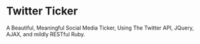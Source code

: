 # Twitter Ticker

A Beautiful, Meaningful Social Media Ticker, Using The Twitter API, JQuery, AJAX, and mildly RESTful Ruby.

